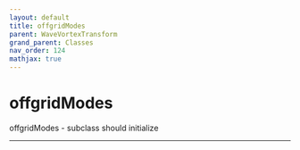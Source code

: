 ```yaml
---
layout: default
title: offgridModes
parent: WaveVortexTransform
grand_parent: Classes
nav_order: 124
mathjax: true
---
```


#  offgridModes

offgridModes -  subclass should initialize


---

